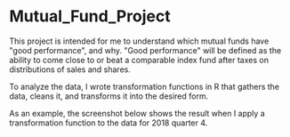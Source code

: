 # Mutual_Fund_Project

This project is intended for me to understand which mutual funds have "good performance", and why.
"Good performance" will be defined as the ability to come close to or beat a comparable index fund after taxes on distributions of sales and shares. 

To analyze the data, I wrote transformation functions in R that gathers the data, cleans it, and transforms it into the desired form. 

As an example, the screenshot below shows the result when I apply a transformation function to the data for 2018 quarter 4. 


